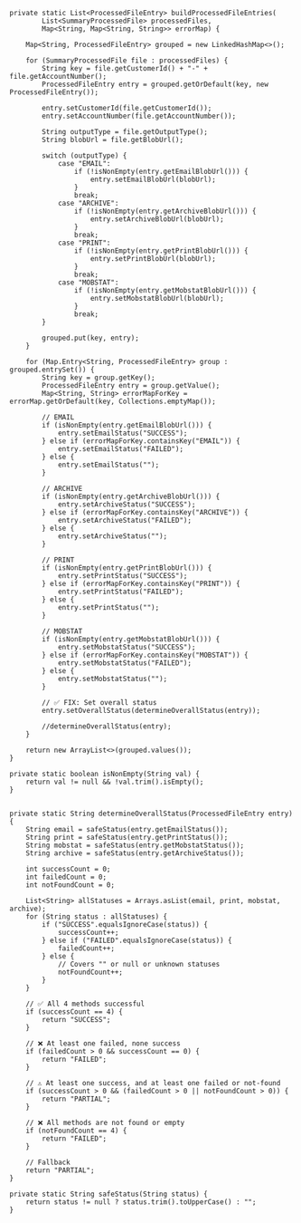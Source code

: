     private static List<ProcessedFileEntry> buildProcessedFileEntries(
            List<SummaryProcessedFile> processedFiles,
            Map<String, Map<String, String>> errorMap) {

        Map<String, ProcessedFileEntry> grouped = new LinkedHashMap<>();

        for (SummaryProcessedFile file : processedFiles) {
            String key = file.getCustomerId() + "-" + file.getAccountNumber();
            ProcessedFileEntry entry = grouped.getOrDefault(key, new ProcessedFileEntry());

            entry.setCustomerId(file.getCustomerId());
            entry.setAccountNumber(file.getAccountNumber());

            String outputType = file.getOutputType();
            String blobUrl = file.getBlobUrl();

            switch (outputType) {
                case "EMAIL":
                    if (!isNonEmpty(entry.getEmailBlobUrl())) {
                        entry.setEmailBlobUrl(blobUrl);
                    }
                    break;
                case "ARCHIVE":
                    if (!isNonEmpty(entry.getArchiveBlobUrl())) {
                        entry.setArchiveBlobUrl(blobUrl);
                    }
                    break;
                case "PRINT":
                    if (!isNonEmpty(entry.getPrintBlobUrl())) {
                        entry.setPrintBlobUrl(blobUrl);
                    }
                    break;
                case "MOBSTAT":
                    if (!isNonEmpty(entry.getMobstatBlobUrl())) {
                        entry.setMobstatBlobUrl(blobUrl);
                    }
                    break;
            }

            grouped.put(key, entry);
        }

        for (Map.Entry<String, ProcessedFileEntry> group : grouped.entrySet()) {
            String key = group.getKey();
            ProcessedFileEntry entry = group.getValue();
            Map<String, String> errorMapForKey = errorMap.getOrDefault(key, Collections.emptyMap());

            // EMAIL
            if (isNonEmpty(entry.getEmailBlobUrl())) {
                entry.setEmailStatus("SUCCESS");
            } else if (errorMapForKey.containsKey("EMAIL")) {
                entry.setEmailStatus("FAILED");
            } else {
                entry.setEmailStatus("");
            }

            // ARCHIVE
            if (isNonEmpty(entry.getArchiveBlobUrl())) {
                entry.setArchiveStatus("SUCCESS");
            } else if (errorMapForKey.containsKey("ARCHIVE")) {
                entry.setArchiveStatus("FAILED");
            } else {
                entry.setArchiveStatus("");
            }

            // PRINT
            if (isNonEmpty(entry.getPrintBlobUrl())) {
                entry.setPrintStatus("SUCCESS");
            } else if (errorMapForKey.containsKey("PRINT")) {
                entry.setPrintStatus("FAILED");
            } else {
                entry.setPrintStatus("");
            }

            // MOBSTAT
            if (isNonEmpty(entry.getMobstatBlobUrl())) {
                entry.setMobstatStatus("SUCCESS");
            } else if (errorMapForKey.containsKey("MOBSTAT")) {
                entry.setMobstatStatus("FAILED");
            } else {
                entry.setMobstatStatus("");
            }

            // ✅ FIX: Set overall status
            entry.setOverallStatus(determineOverallStatus(entry));

            //determineOverallStatus(entry);
        }

        return new ArrayList<>(grouped.values());
    }

    private static boolean isNonEmpty(String val) {
        return val != null && !val.trim().isEmpty();
    }


    private static String determineOverallStatus(ProcessedFileEntry entry) {
        String email = safeStatus(entry.getEmailStatus());
        String print = safeStatus(entry.getPrintStatus());
        String mobstat = safeStatus(entry.getMobstatStatus());
        String archive = safeStatus(entry.getArchiveStatus());

        int successCount = 0;
        int failedCount = 0;
        int notFoundCount = 0;

        List<String> allStatuses = Arrays.asList(email, print, mobstat, archive);
        for (String status : allStatuses) {
            if ("SUCCESS".equalsIgnoreCase(status)) {
                successCount++;
            } else if ("FAILED".equalsIgnoreCase(status)) {
                failedCount++;
            } else {
                // Covers "" or null or unknown statuses
                notFoundCount++;
            }
        }

        // ✅ All 4 methods successful
        if (successCount == 4) {
            return "SUCCESS";
        }

        // ❌ At least one failed, none success
        if (failedCount > 0 && successCount == 0) {
            return "FAILED";
        }

        // ⚠️ At least one success, and at least one failed or not-found
        if (successCount > 0 && (failedCount > 0 || notFoundCount > 0)) {
            return "PARTIAL";
        }

        // ❌ All methods are not found or empty
        if (notFoundCount == 4) {
            return "FAILED";
        }

        // Fallback
        return "PARTIAL";
    }

    private static String safeStatus(String status) {
        return status != null ? status.trim().toUpperCase() : "";
    }
